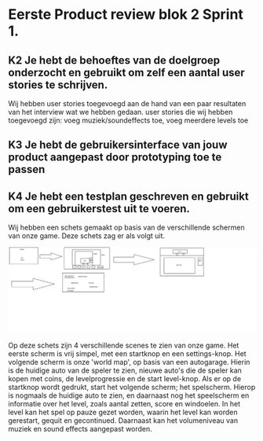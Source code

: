 # Eerste Product review blok 2 Sprint 1.

## K2 Je hebt de behoeftes van de doelgroep onderzocht en gebruikt om zelf een aantal user stories te schrijven. 

Wij hebben user stories toegevoegd aan de hand van een paar resultaten van het interview wat we hebben gedaan. user stories die wij hebben toegevoegd zijn: voeg muziek/soundeffects toe, voeg meerdere levels toe

## K3 Je hebt de gebruikersinterface van jouw product aangepast door prototyping toe te passen 

## K4 Je hebt een testplan geschreven en gebruikt om een gebruikerstest uit te voeren.

Wij hebben een schets gemaakt op basis van de verschillende schermen van onze game. Deze schets zag er als volgt uit. 

<img alt="sketch of our game" src="./../images/DrawingGame.png" width = 2000> </br>

Op deze schets zijn 4 verschillende scenes te zien van onze game. Het eerste scherm is vrij simpel, met een startknop en een settings-knop. Het volgende scherm is onze 'world map', op basis van een autogarage. Hierin is de huidige auto van de speler te zien, nieuwe auto's die de speler kan kopen met coins, de levelprogressie en de start level-knop. Als er op de startknop wordt gedrukt, start het volgende scherm; het spelscherm. Hierop is nogmaals de huidige auto te zien, en daarnaast nog het speelscherm en informatie over het level, zoals aantal zetten, score en windoelen. In het level kan het spel op pauze gezet worden, waarin het level kan worden gerestart, gequit en gecontinued. Daarnaast kan het volumeniveau van muziek en sound effects aangepast worden.